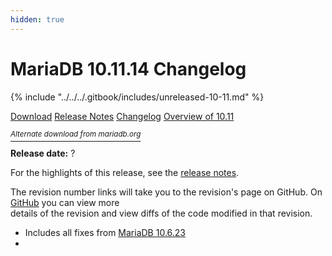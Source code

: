 ```yaml
---
hidden: true
---
```


# MariaDB 10.11.14 Changelog

{% include "../../../.gitbook/includes/unreleased-10-11.md" %}

<a href="https://mariadb.com/downloads/community" class="button primary">Download</a> <a href="../../mariadb-10-11-series/mariadb-10.11.14-release-notes.md" class="button secondary">Release Notes</a> <a href="mariadb-10.11.14-changelog.md" class="button secondary">Changelog</a> <a href="../../mariadb-10-11-series/what-is-mariadb-1011.md" class="button secondary">Overview of 10.11</a>

[<sup>_Alternate download from mariadb.org_</sup>](https://downloads.mariadb.org/mariadb/10.11.13/)

**Release date:** ?

For the highlights of this release, see the [release notes](../../mariadb-10-11-series/mariadb-10.11.14-release-notes.md).

The revision number links will take you to the revision's page on GitHub. On [GitHub](https://github.com/MariaDB/server/tree/10.11) you can view more\
details of the revision and view diffs of the code modified in that revision.

* Includes all fixes from [MariaDB 10.6.23](../changelogs-mariadb-106-series/mariadb-10.6.23-changelog.md)
*
